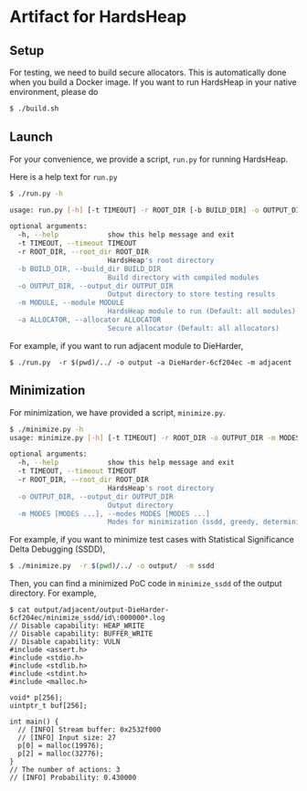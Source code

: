 Artifact for HardsHeap
======================

Setup
-----
For testing, we need to build secure allocators. This is automatically done
when you build a Docker image. If you want to run HardsHeap in your native
environment, please do

```sh
$ ./build.sh
```

Launch
------
For your convenience, we provide a script, `run.py` for running HardsHeap.

Here is a help text for `run.py`
```sh
$ ./run.py -h

usage: run.py [-h] [-t TIMEOUT] -r ROOT_DIR [-b BUILD_DIR] -o OUTPUT_DIR [-m MODULE] [-a ALLOCATOR]

optional arguments:
  -h, --help            show this help message and exit
  -t TIMEOUT, --timeout TIMEOUT
  -r ROOT_DIR, --root_dir ROOT_DIR
                        HardsHeap's root directory
  -b BUILD_DIR, --build_dir BUILD_DIR
                        Build directory with compiled modules
  -o OUTPUT_DIR, --output_dir OUTPUT_DIR
                        Output directory to store testing results
  -m MODULE, --module MODULE
                        HardsHeap module to run (Default: all modules)
  -a ALLOCATOR, --allocator ALLOCATOR
                        Secure allocator (Default: all allocators)
```

For example, if you want to run adjacent module to DieHarder,
```
$ ./run.py  -r $(pwd)/../ -o output -a DieHarder-6cf204ec -m adjacent
```

Minimization
------------
For minimization, we have provided a script, `minimize.py`.
```sh
$ ./minimize.py -h
usage: minimize.py [-h] [-t TIMEOUT] -r ROOT_DIR -o OUTPUT_DIR -m MODES [MODES ...]

optional arguments:
  -h, --help            show this help message and exit
  -t TIMEOUT, --timeout TIMEOUT
  -r ROOT_DIR, --root_dir ROOT_DIR
                        HardsHeap's root directory
  -o OUTPUT_DIR, --output_dir OUTPUT_DIR
                        Output directory
  -m MODES [MODES ...], --modes MODES [MODES ...]
                        Modes for minimization (ssdd, greedy, deterministic)
```

For example, if you want to minimize test cases with Statistical Significance
Delta Debugging (SSDD),
```sh
$ ./minimize.py  -r $(pwd)/../ -o output/  -m ssdd
```

Then, you can find a minimized PoC code in `minimize_ssdd` of the output directory. For example,
```
$ cat output/adjacent/output-DieHarder-6cf204ec/minimize_ssdd/id\:000000*.log
// Disable capability: HEAP_WRITE
// Disable capability: BUFFER_WRITE
// Disable capability: VULN
#include <assert.h>
#include <stdio.h>
#include <stdlib.h>
#include <stdint.h>
#include <malloc.h>

void* p[256];
uintptr_t buf[256];

int main() {
  // [INFO] Stream buffer: 0x2532f000
  // [INFO] Input size: 27
  p[0] = malloc(19976);
  p[2] = malloc(32776);
}
// The number of actions: 3
// [INFO] Probability: 0.430000
```
